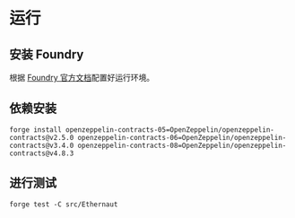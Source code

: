 # 运行

## **安装 Foundry**

根据 [Foundry 官方文档](https://getfoundry.sh/)配置好运行环境。

## **依赖安装**

```
forge install openzeppelin-contracts-05=OpenZeppelin/openzeppelin-contracts@v2.5.0 openzeppelin-contracts-06=OpenZeppelin/openzeppelin-contracts@v3.4.0 openzeppelin-contracts-08=OpenZeppelin/openzeppelin-contracts@v4.8.3
```

## **进行测试**

```
forge test -C src/Ethernaut 
```


